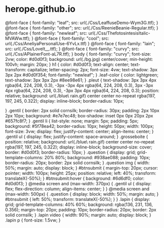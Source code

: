 # herope.github.io
@font-face {
    font-family: "leaf";
    src: url(./Css/LeaffuseDemo-Wym3G.ttf);
}
@font-face {
    font-family: "other";
    src: url(./Css/ReenieBeanie-Regular.ttf);
}
@font-face {
    font-family: "newleaf";
    src: url(./Css/ThefotosintesisItalic-MVAWw.ttf);
}
@font-face {
    font-family: "cool";
    src: url(./Css/AneliyaPersonalUse-6YvLx.ttf)
}
@font-face {
    font-family: "lain";
    src: url(./Css/Lovelt__.ttf);
}
@font-face {
    font-family: "curvy";
    src: url(./Css/APlainerFont-aL7R.ttf);
}
body {
    font-family: "curvy";
    font-size: 2vw;
    color: #d0d0f3;
    background: url(./bg.jpg) center/cover;
    min-height: 100vh;
    margin: 20px;
}
h1 {
    color: #d0d0f3;
    text-align: center;
text-transform: capitalize;
letter-spacing: 2px;
font-size: 4vw;
text-shadow: 3px 3px 2px #d0d0f354;
font-family: "newleaf";
}
.leaf-color {
    color: lightgreen;
    text-shadow: 3px 3px 2px #8ee98e61;
}
.pleut {
    text-shadow: 3px 3px 4px rgba(64, 224, 208, 0.3), -3px -3px 4px rgba(64, 224, 208, 0.3), 3px -3px 4px rgba(64, 224, 208, 0.3), -3px 3px 4px rgba(64, 224, 208, 0.3);
    position: relative;
    background: url(./blue\ rain.gif) center center no-repeat rgba(197, 197, 245, 0.322);
    display: inline-block; 
    border-radius: 10px;

}
.gentil {
    border: 2px solid cornsilk;
    border-radius: 30px;
    padding: 2px 10px 2px 10px;
    background: #e7e7ec48;
    box-shadow: inset 0px 0px 20px 2px #657fc8f7;
}
.gentil li {
    list-style: none;
    margin: 5px;
    padding: 5px;
    background: #5f78ea42;
    border-radius: 10px;
    height: 50px;
    width: 100px;
    font-size: 3vw;
    display: flex;
    justify-content: center;
    align-items: center;
}
.gentil ul {
    display: flex;
    justify-content: space-around;
}
.grosseboite {
    position: relative;
    background: url(./blue\ rain.gif) center center no-repeat rgba(197, 197, 245, 0.322);
    display: inline-block;
    background-size: cover;
    border: #d0d0f3;
    border-radius: 10px;
}
.question {
    display: grid;
    grid-template-columns: 20% 80%;
    background: #938ae088;
    padding: 10px;
    border-radius: 20px;
    border: 2px solid cornsilk;
}
.question img {
    width: 50%;
    margin: auto;
    display: block;
}
#btnsubmit {
    margin-top: 20px;
    cursor: pointer;
    width: 100px;
    height: 25px;
    position: relative;
    left: 40%;
    transform: translateX(-50%);
}
#btnsubmit:hover {
    background: #6d6df0;
    color: #d0d0f3;
}
@media screen and (max-width: 370px) {
    .gentil ul {
        display: flex;
        flex-direction: column;
    align-items: center;
    }
}
@media screen and (max-width: 500px) {
    .question {
        display: block;
        width: 50%;
        margin: auto;
    }
    #btnsubmit {
        left: 50%;
    transform: translateX(-50%);
    }
}
.lapin {
    display: grid;
    grid-template-columns: 40% 60%;
    background: rgba(136, 231, 136, 0.356);
    margin-top: 20px;
    padding: 10px;
    border-radius: 20px;
    border: 2px solid cornsilk;
}
.lapin video {
    width: 90%;
    margin: auto;
    display: block;
}
.lapin p {
    font-size: 1.5vw;
}
